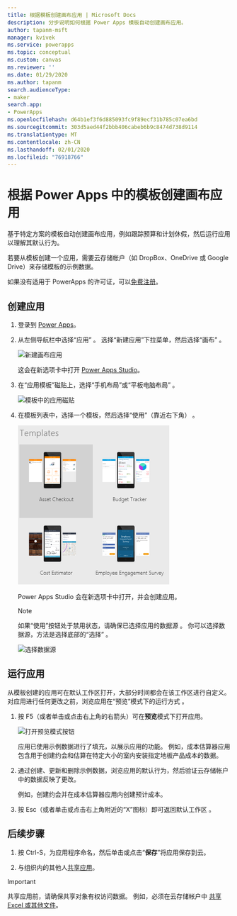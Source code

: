 ```yaml
---
title: 根据模板创建画布应用 | Microsoft Docs
description: 分步说明如何根据 Power Apps 模板自动创建画布应用。
author: tapanm-msft
manager: kvivek
ms.service: powerapps
ms.topic: conceptual
ms.custom: canvas
ms.reviewer: ''
ms.date: 01/29/2020
ms.author: tapanm
search.audienceType:
- maker
search.app:
- PowerApps
ms.openlocfilehash: d64b1ef3f6d885093fc9f89ecf31b785c07ea6bd
ms.sourcegitcommit: 303d5aed44f2bbb406cabeb6b9c8474d738d9114
ms.translationtype: MT
ms.contentlocale: zh-CN
ms.lasthandoff: 02/01/2020
ms.locfileid: "76918766"
---
```

# <a name="create-a-canvas-app-from-a-template-in-power-apps"></a>根据 Power Apps 中的模板创建画布应用

基于特定方案的模板自动创建画布应用，例如跟踪预算和计划休假，然后运行应用以理解其默认行为。

若要从模板创建一个应用，需要云存储帐户（如 DropBox、OneDrive 或 Google Drive）来存储模板的示例数据。

如果没有适用于 PowerApps 的许可证，可以[免费注册](../signup-for-powerapps.md)。

## <a name="create-an-app"></a>创建应用

1. 登录到 [Power Apps](https://make.powerapps.com)。

1. 从左侧导航栏中选择“应用”  。 选择“新建应用”下拉菜单，然后选择“画布”   。

    ![新建画布应用](./media/get-started-test-drive/new-canvas-app.png)

    这会在新选项卡中打开 [Power Apps Studio](https://docs.microsoft.com/powerapps/powerapps-overview#power-apps-for-app-makerscreators)。

1. 在“应用模板”磁贴上，选择“手机布局”或“平板电脑布局”    。

    ![模板中的应用磁贴](./media/get-started-test-drive/template-tile.png)

1. 在模板列表中，选择一个模板，然后选择“使用”（靠近右下角）  。

    ![打开 Power Apps 模板](./media/get-started-test-drive/open-template.png)

    Power Apps Studio 会在新选项卡中打开，并会创建应用。

    > [!NOTE]
    > 如果“使用”按钮处于禁用状态，请确保已选择应用的数据源  。 你可以选择数据源，方法是选择底部的“选择”  。
    >
    > ![选择数据源](./media/get-started-test-drive/choose-data-source.png)

## <a name="run-the-app"></a>运行应用
从模板创建的应用可在默认工作区打开，大部分时间都会在该工作区进行自定义。 对应用进行任何更改之前，浏览应用在“预览”模式下的运行方式  。

1. 按 F5（或者单击或点击右上角的右箭头）可在**预览**模式下打开应用。

    ![打开预览模式按钮](./media/get-started-test-drive/open-preview.png)

    应用已使用示例数据进行了填充，以展示应用的功能。 例如，成本估算器应用包含用于创建约会和估算在特定大小的室内安装指定地板产品成本的数据。

4. 通过创建、更新和删除示例数据，浏览应用的默认行为，然后验证云存储帐户中的数据反映了更改。

    例如，创建约会并在成本估算器应用内创建预计成本。

5. 按 Esc（或者单击或点击右上角附近的“X”图标）即可返回默认工作区  。

## <a name="next-steps"></a>后续步骤
1. 按 Ctrl-S，为应用程序命名，然后单击或点击“**保存**”将应用保存到云。

1. 与组织内的其他人[共享应用](share-app.md)。

> [!IMPORTANT]
> 共享应用前，请确保共享对象有权访问数据。 例如，必须在云存储帐户中 [共享 Excel 或其他文件](share-app-data.md)。
